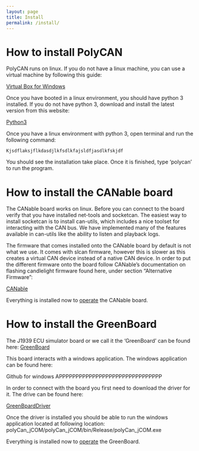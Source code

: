 ```yaml
---
layout: page
title: Install
permalink: /install/
---
```

# How to install PolyCAN 
PolyCAN runs on linux. If you do not have a linux machine, you can use a virtual machine by following this guide:

[Virtual Box for Windows](https://www.lifewire.com/run-ubuntu-within-windows-virtualbox-2202098)

Once you have booted in a linux environment, you should have python 3 installed. If you do not have python 3, download and install the latest version from this website:

[Python3](https://www.python.org/downloads/)

Once you have a linux environment with python 3, open terminal and run the following command:
	
	Kjsdflaksjflkdasdjlkfsdlkfajsldfjasdlkfskjdf

You should see the installation take place. Once it is finished, type ‘polycan’ to run the program. 

# How to install the CANable board
The CANable board works on linux. Before you can connect to the board verify that you have installed net-tools and socketcan. The easiest way to install socketcan is to install can-utils, which includes a nice toolset for interacting with the CAN bus. We have implemented many of the features available in can-utils like the ability to listen and playback logs. 

The firmware that comes installed onto the CANable board by default is not what we use. It comes with slcan firmware, however this is slower as this creates a virtual CAN device instead of a native CAN device. In order to put the different firmware onto the board follow CANable’s documentation on flashing candlelight firmware found here, under section “Alternative Firmware”:

[CANable](https://canable.io/getting-started.html)

Everything is installed now to [operate](/operating/) the CANable board.

# How to install the GreenBoard
The J1939 ECU simulator board or we call it the ‘GreenBoard’ can be found here:
[GreenBoard](https://copperhilltech.com/sae-j1939-ecu-simulator-board-with-usb-port/)

This board interacts with a windows application. The windows application can be found here:

Github for windows APPPPPPPPPPPPPPPPPPPPPPPPPPPPPPP

In order to connect with the board you first need to download the driver for it. The drive can be found here:

[GreenBpardDriver](https://copperhilltech.com/blog/connecting-the-jcomj1939usb-board-hardware/)

Once the driver is installed you should be able to run the windows application located at following location: 
polyCan_jCOM/polyCan_jCOM/bin/Release/polyCan_jCOM.exe

Everything is installed now to [operate](/operating/) the GreenBoard.


